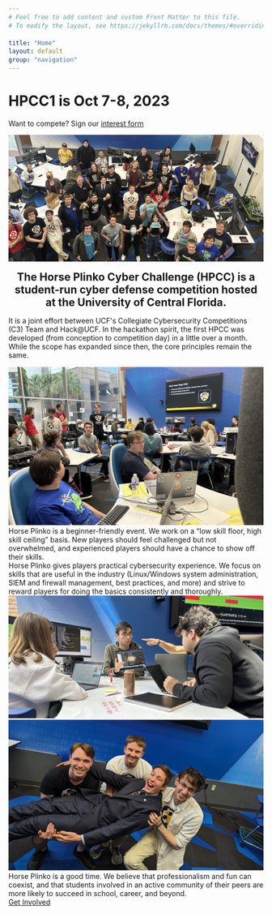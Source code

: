 ```yaml
---
# Feel free to add content and custom Front Matter to this file.
# To modify the layout, see https://jekyllrb.com/docs/themes/#overriding-theme-defaults

title: "Home"
layout: default
group: "navigation"
---
```


<div id="title">
<h1>HPCC1 is Oct 7-8, 2023</h1>
<p>Want to compete? Sign our <a href="https://www.hackucf.org/plinko-interest">interest form</a>
</p>
<div>

<img src="/assets/hpcc0_group_overhead.jpg" />

<h2 style="margin-top: 15px; margin-bottom: 15px; text-align: center">The Horse Plinko Cyber Challenge (HPCC) is a student-run cyber defense competition hosted at the University of Central Florida.</h2>
<div style="margin-top: 15px; margin-bottom: 15px">It is a joint effort between UCF's Collegiate Cybersecurity Competitions (C3) Team and Hack@UCF. In the hackathon spirit, the first HPCC was developed (from conception to competition day) in a little over a month. While the scope has expanded since then, the core principles remain the same.</div>

<div class="container">
  <div class="left-container">
    <img src="/assets/hpcc0_section1.jpg" />
  </div>
  <div class="right-container">
    Horse Plinko is a beginner-friendly event. We work on a “low skill floor, high skill ceiling” basis. New players should feel challenged but not overwhelmed, and experienced players should have a chance to show off their skills.
  </div>
</div>

<div class="container container-rev">
  <div class="left-container">
  Horse Plinko gives players practical cybersecurity experience. We focus on skills that are useful in the industry (Linux/Windows system administration, SIEM and firewall management, best practices, and more) and strive to reward players for doing the basics consistently and thoroughly.
  </div>
  <div class="right-container">  
    <img src="/assets/hpcc0_section2.jpg" />
  </div>
</div>

<div class="container">
  <div class="left-container">
    <img src="/assets/hpcc0_section3.jpg" />
  </div>
  <div class="right-container">
  Horse Plinko is a good time. We believe that professionalism and fun can coexist, and that students involved in an active community of their peers are more likely to succeed in school, career, and beyond.
  </div>
</div>


<div class="container">
<a href='/get-involved' class="big-button">Get Involved</a>
</div>
